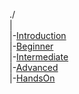 ./  
|  
|-[Introduction](./Introduction/)  
|-[Beginner](./Beginner)  
|-[Intermediate](./Intermediate)  
|-[Advanced](./Advanced)  
|-[HandsOn](./HandsOn)  

